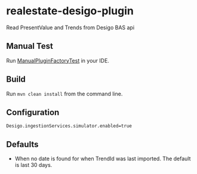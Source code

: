 # realestate-desigo-plugin
Read PresentValue and Trends from Desigo BAS api


## Manual Test
Run [ManualPluginFactoryTest](src/test/java/com/github/robindevilliers/welcometohell/manual/ManualPluginFactoryTest.java) in your IDE.

## Build
Run `mvn clean install` from the command line.

## Configuration
```
Desigo.ingestionServices.simulator.enabled=true
```

## Defaults
* When no date is found for when TrendId was last imported. The default is last 30 days.
